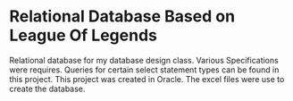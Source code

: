 # Relational Database Based on League Of Legends
Relational database for my database design class. Various Specifications were requires. Queries for certain select statement types can be found in this project. This project was created in Oracle. The excel files were use to create the database.
